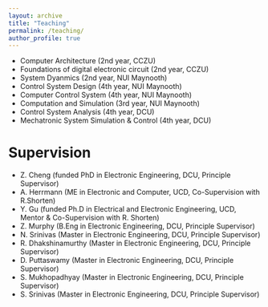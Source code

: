 ```yaml
---
layout: archive
title: "Teaching"
permalink: /teaching/
author_profile: true
---
```


* Computer Architecture (2nd year, CCZU)
* Foundations of digital electronic circuit (2nd year, CCZU)
* System Dyanmics (2nd year, NUI Maynooth)
* Control System Design (4th year, NUI Maynooth)
* Computer Control System (4th year, NUI Maynooth)
* Computation and Simulation (3rd year, NUI Maynooth)
* Control System Analysis (4th year, DCU)
* Mechatronic System Simulation & Control (4th year, DCU)

Supervision
======
* Z. Cheng (funded PhD in Electronic Engineering, DCU, Principle Supervisor)
* A. Herrmann (ME in Electronic and Computer, UCD, Co-Supervision with R.Shorten)
* Y. Gu (funded Ph.D in Electrical and Electronic Engineering, UCD, Mentor & Co-Supervision with R. Shorten)
* Z. Murphy (B.Eng in Electronic Engineering, DCU, Principle Supervisor)
* N. Srinivas (Master in Electronic Engineering, DCU, Principle Supervisor)
* R. Dhakshinamurthy (Master in Electronic Engineering, DCU, Principle Supervisor)
* D. Puttaswamy (Master in Electronic Engineering, DCU, Principle Supervisor)
* S. Mukhopadhyay (Master in Electronic Engineering, DCU, Principle Supervisor)
* S. Srinivas (Master in Electronic Engineering, DCU, Principle Supervisor)